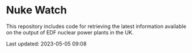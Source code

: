 # Nuke Watch

This repository includes code for retrieving the latest information available on the output of EDF nuclear power plants in the UK.

Last updated: 2023-05-05 09:08